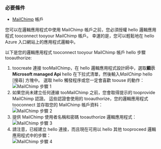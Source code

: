 ### <a name="prerequisites"></a>必要條件
* [MailChimp](https://www.MailChimp.com/) 帳戶 

您可以在邏輯應用程式中使用 MailChimp 帳戶之前，您必須授權 hello 邏輯應用程式 tooconnect tooyour MailChimp 帳戶。 幸運的是，您可以輕鬆地在 hello Azure 入口網站上的應用程式邏輯中。 

以下是您的邏輯應用程式 tooconnect tooyour MailChimp 帳戶 hello 步驟 tooauthorize:

1. toocreate 連接 tooMailChimp，在 hello 邏輯應用程式設計師中，選取**顯示 Microsoft managed Api** hello 在下拉式清單，然後輸入*MailChimp* hello [搜尋] 方塊中。 選取 hello 觸發程序或您一定會喜歡 toouse 的動作：  
   ![MailChimp 步驟 1](./media/connectors-create-api-mailchimp/mailchimp-1.png)
2. 如果您尚未建立任何連線 tooMailChimp 之前，您會取得提示的 tooprovide MailChimp 認證。 這些認證會使用的 tooauthorize，您的邏輯應用程式 tooconnect 並存取您的 MailChimp 帳戶資料：  
   ![MailChimp 步驟 2](./media/connectors-create-api-mailchimp/mailchimp-2.png)
3. 提供 MailChimp 使用者名稱和密碼 tooauthorize 邏輯應用程式：  
   ![MailChimp 步驟 3](./media/connectors-create-api-mailchimp/mailchimp-3.png)   
4. 請注意，已經建立 hello 連接，而且現在可用以 hello 其他 tooproceed 邏輯應用程式中的步驟：  
   ![MailChimp 步驟 4](./media/connectors-create-api-mailchimp/mailchimp-4.png)

